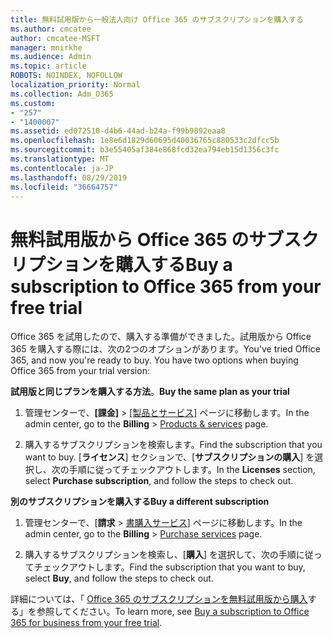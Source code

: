 ```yaml
---
title: 無料試用版から一般法人向け Office 365 のサブスクリプションを購入する
ms.author: cmcatee
author: cmcatee-MSFT
manager: mnirkhe
ms.audience: Admin
ms.topic: article
ROBOTS: NOINDEX, NOFOLLOW
localization_priority: Normal
ms.collection: Adm_O365
ms.custom:
- "257"
- "1400007"
ms.assetid: ed072510-d4b6-44ad-b24a-f99b9892eaa8
ms.openlocfilehash: 1e8e6d1829d60695d40036765c880533c2dfcc5b
ms.sourcegitcommit: b3e55405af384e868fcd32ea794eb15d1356c3fc
ms.translationtype: MT
ms.contentlocale: ja-JP
ms.lasthandoff: 08/29/2019
ms.locfileid: "36664757"
---
```

# <a name="buy-a-subscription-to-office-365-from-your-free-trial"></a><span data-ttu-id="77f48-102">無料試用版から Office 365 のサブスクリプションを購入する</span><span class="sxs-lookup"><span data-stu-id="77f48-102">Buy a subscription to Office 365 from your free trial</span></span>

<span data-ttu-id="77f48-p101">Office 365 を試用したので、購入する準備ができました。試用版から Office 365 を購入する際には、次の2つのオプションがあります。</span><span class="sxs-lookup"><span data-stu-id="77f48-p101">You've tried Office 365, and now you're ready to buy. You have two options when buying Office 365 from your trial version:</span></span>
  
 <span data-ttu-id="77f48-105">**試用版と同じプランを購入する方法**。</span><span class="sxs-lookup"><span data-stu-id="77f48-105">**Buy the same plan as your trial**</span></span>
  
1. <span data-ttu-id="77f48-106">管理センターで、**[課金]** \> [[製品とサービス]](https://go.microsoft.com/fwlink/p/?linkid=842054) ページに移動します。</span><span class="sxs-lookup"><span data-stu-id="77f48-106">In the admin center, go to the **Billing** \> [Products & services](https://go.microsoft.com/fwlink/p/?linkid=842054) page.</span></span>

2. <span data-ttu-id="77f48-107">購入するサブスクリプションを検索します。</span><span class="sxs-lookup"><span data-stu-id="77f48-107">Find the subscription that you want to buy.</span></span> <span data-ttu-id="77f48-108">[**ライセンス**] セクションで、[**サブスクリプションの購入**] を選択し、次の手順に従ってチェックアウトします。</span><span class="sxs-lookup"><span data-stu-id="77f48-108">In the **Licenses** section, select **Purchase subscription**, and follow the steps to check out.</span></span>

<span data-ttu-id="77f48-109">**別のサブスクリプションを購入する**</span><span class="sxs-lookup"><span data-stu-id="77f48-109">**Buy a different subscription**</span></span>
  
1. <span data-ttu-id="77f48-110">管理センターで、[**請求** \> [書購入サービス](https://go.microsoft.com/fwlink/p/?linkid=868433)] ページに移動します。</span><span class="sxs-lookup"><span data-stu-id="77f48-110">In the admin center, go to the **Billing** \> [Purchase services](https://go.microsoft.com/fwlink/p/?linkid=868433) page.</span></span>

3. <span data-ttu-id="77f48-111">購入するサブスクリプションを検索し、[**購入**] を選択して、次の手順に従ってチェックアウトします。</span><span class="sxs-lookup"><span data-stu-id="77f48-111">Find the subscription that you want to buy, select **Buy**, and follow the steps to check out.</span></span>

<span data-ttu-id="77f48-112">詳細については、「 [Office 365 のサブスクリプションを無料試用版から購入](https://docs.microsoft.com/office365/admin/subscriptions-and-billing/buy-a-subscription-from-your-free-trial)する」を参照してください。</span><span class="sxs-lookup"><span data-stu-id="77f48-112">To learn more, see [Buy a subscription to Office 365 for business from your free trial](https://docs.microsoft.com/office365/admin/subscriptions-and-billing/buy-a-subscription-from-your-free-trial).</span></span>
